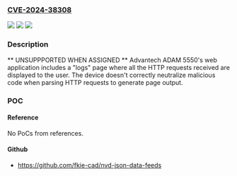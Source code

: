 ### [CVE-2024-38308](https://cve.mitre.org/cgi-bin/cvename.cgi?name=CVE-2024-38308)
![](https://img.shields.io/static/v1?label=Product&message=ADAM%205550&color=blue)
![](https://img.shields.io/static/v1?label=Version&message=%3D%20all%20versions%20&color=brighgreen)
![](https://img.shields.io/static/v1?label=Vulnerability&message=CWE-79%20Cross-site%20Scripting&color=brighgreen)

### Description

** UNSUPPPORTED WHEN ASSIGNED ** Advantech ADAM 5550's web application includes a "logs" page where all the HTTP requests received are displayed to the user. The device doesn't correctly neutralize malicious code when parsing HTTP requests to generate page output.

### POC

#### Reference
No PoCs from references.

#### Github
- https://github.com/fkie-cad/nvd-json-data-feeds

